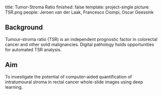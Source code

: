 title: Tumor-Stroma Ratio
finished: false
template: project-single
picture: TSR.png
people: Jeroen van der Laak, Francesco Ciompi, Oscar Geessink

## Background
Tumour-stroma ratio (TSR) is an independent prognostic factor in colorectal cancer and other solid malignancies. Digital pathology holds opportunities for automated TSR analysis.

## Aim
To investigate the potential of computer-aided quantification of intratumoural stroma in rectal cancer whole-slide images using deep learning.
